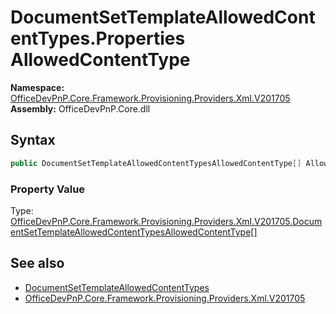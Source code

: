 # DocumentSetTemplateAllowedContentTypes.Properties AllowedContentType
  

**Namespace:** [OfficeDevPnP.Core.Framework.Provisioning.Providers.Xml.V201705](OfficeDevPnP.Core.Framework.Provisioning.Providers.Xml.V201705.md)  
**Assembly:** OfficeDevPnP.Core.dll  
## Syntax
```C#
public DocumentSetTemplateAllowedContentTypesAllowedContentType[] AllowedContentType { get; set; }
```

### Property Value
Type: [OfficeDevPnP.Core.Framework.Provisioning.Providers.Xml.V201705.DocumentSetTemplateAllowedContentTypesAllowedContentType[]](OfficeDevPnP.Core.Framework.Provisioning.Providers.Xml.V201705.DocumentSetTemplateAllowedContentTypesAllowedContentType.md)  

## See also
- [DocumentSetTemplateAllowedContentTypes](OfficeDevPnP.Core.Framework.Provisioning.Providers.Xml.V201705.DocumentSetTemplateAllowedContentTypes.md) 
- [OfficeDevPnP.Core.Framework.Provisioning.Providers.Xml.V201705](OfficeDevPnP.Core.Framework.Provisioning.Providers.Xml.V201705.md) 
